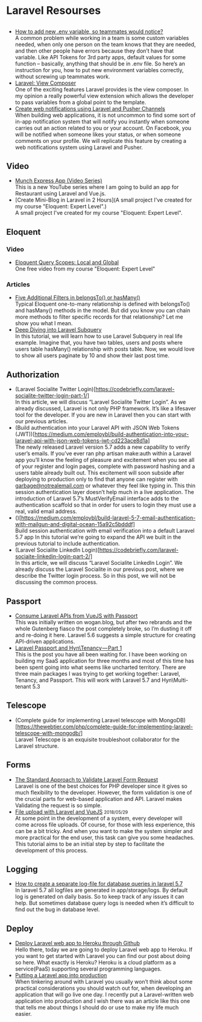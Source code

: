 # Laravel Resourses

## 

* [How to add new .env variable, so teammates would notice?](https://laraveldaily.com/how-to-add-new-env-variable-so-teammates-would-notice/)<br>
A common problem while working in a team is some custom variables needed, when only one person on the team knows that they are needed, and then other people have errors because they don’t have that variable. Like API Tokens for 3rd party apps, default values for some function – basically, anything that should be in .env file. So here’s an instruction for you, how to put new environment variables correctly, without screwing up teammates work.
* [Laravel: View Composer](https://medium.com/@marcel_domke/laravel-view-composer-dba46a17456e)<br>
One of the exciting features Laravel provides is the view composer. In my opinion a really powerful view extension which allows the developer to pass variables from a global point to the template.
* [Create web notifications using Laravel and Pusher Channels](https://hackernoon.com/create-web-notifications-using-laravel-and-pusher-channels-a9516427d842)<br>
When building web applications, it is not uncommon to find some sort of in-app notification system that will notify you instantly when someone carries out an action related to you or your account. On Facebook, you will be notified when someone likes your status, or when someone comments on your profile. We will replicate this feature by creating a web notifications system using Laravel and Pusher.

## Video

* [Munch Express App (Video Series)](https://www.youtube.com/playlist?list=PLkZU2rKh1mT-jYl4xKhupzMCO2wiucddR)<br>
This is a new YouTube series where I am going to build an app for Restaurant using Laravel and Vue.js.
* [Create Mini-Blog in Laravel in 2 Hours](A small project I've created for my course "Eloquent: Expert Level".)<br>
A small project I've created for my course "Eloquent: Expert Level".

## Eloquent

### Video

* [Eloquent Query Scopes: Local and Global](https://www.youtube.com/watch?v=F8Q2ZTbT4MA)<br>
One free video from my course "Eloquent: Expert Level"

### Articles

* [Five Additional Filters in belongsTo() or hasMany()](https://laraveldaily.com/did-you-know-five-additional-filters-in-belongsto-or-hasmany/)<br>
Typical Eloquent one-to-many relationship is defined with belongsTo() and hasMany() methods in the model. But did you know you can chain more methods to filter specific records for that relationship? Let me show you what I mean.
* [Deep Diving into Laravel Subquery](http://tisuchi.com/posts/deep-diving-into-laravel-subquery-14)<br>
In this tutorial, we will learn how to use Laravel Subquery in real life example. Imagine that, you have two tables, users and posts where users table hasMany() relationship with posts table. Now, we would love to show all users paginate by 10 and show their last post time.

## Authorization

* (Laravel Socialite Twitter Login)[https://codebriefly.com/laravel-socialite-twitter-login-part-1/]<br>
In this article, we will discuss “Laravel Socialite Twitter Login”. As we already discussed, Laravel is not only PHP framework. It’s like a lifesaver tool for the developer. If you are new in Laravel then you can start with our previous articles.
* (Build authentication into your Laravel API with JSON Web Tokens (JWT))[https://medium.com/employbl/build-authentication-into-your-laravel-api-with-json-web-tokens-jwt-cd223ace8d1a]<br>
The newly released Laravel version 5.7 adds a new capability to verify user’s emails. If you’ve ever ran php artisan make:auth within a Laravel app you’ll know the feeling of pleasure and excitement when you see all of your register and login pages, complete with password hashing and a users table already built out. This excitement will soon subside after deploying to production only to find that anyone can register with garbage@notrealemail.com or whatever they feel like typing in. This thin session authentication layer doesn’t help much in a live application. The introduction of Laravel 5.7’s MustVerifyEmail interface adds to the authentication scaffold so that in order for users to login they must use a real, valid email address.
* ()[https://medium.com/employbl/build-laravel-5-7-email-authentication-with-mailgun-and-digital-ocean-15a92c5bdddf]<br>
Build session authentication with email verification into a default Laravel 5.7 app
In this tutorial we’re going to expand the API we built in the previous tutorial to include authentication.
* (Laravel Socialite LinkedIn Login)[https://codebriefly.com/laravel-sociaite-linkedin-login-part-2/]<br>
In this article, we will discuss “Laravel Socialite LinkedIn Login”. We already discuss the Laravel Socialite in our previous post, where we describe the Twitter login process. So in this post, we will not be discussing the common process.

## Passport

* [Consume Laravel APIs from VueJS with Passport](https://medium.com/@woganmay/consume-laravel-apis-from-vuejs-with-passport-47c9b512b5d3)<br>
This was initially written on wogan.blog, but after two rebrands and the whole Gutenberg fiasco the post completely broke, so I’m dusting it off and re-doing it here. Laravel 5.6 suggests a simple structure for creating API-driven applications.
* [Laravel Passport and Hyn\Tenancy — Part 1](https://medium.com/@sadnub/hyn-tenancy-5-2-and-laravel-passport-a0d11c5a08eb)<br>
This is the post you have all been waiting for. I have been working on building my SaaS application for three months and most of this time has been spent going into what seems like uncharted territory. There are three main packages I was trying to get working together: Laravel, Tenancy, and Passport. This will work with Laravel 5.7 and Hyn\Multi-tenant 5.3

## Telescope

* (Complete guide for implementing Laravel telescope with MongoDB)[https://thewebtier.com/php/complete-guide-for-implementing-laravel-telescope-with-mongodb/]<br>
Laravel Telescope is an exquisite troubleshoot collaborator for the Laravel structure.


## Forms

* [The Standard Approach to Validate Laravel Form Request](http://tisuchi.com/posts/the-standard-approach-to-validate-laravel-form-request-13)<br>
Laravel is one of the best choices for PHP developer since it gives so much flexibility to the developer. However, the form validation is one of the crucial parts for web-based application and API. Laravel makes Validating the request is so simple.
* [File upload with Laravel and VueJS](https://blog.usejournal.com/file-upload-with-laravel-and-vuejs-a70ae85e34a1) <small>2018/05/29</small><br>
At some point in the development of a system, every developer will come across file uploads. Of course, for those with less experience, this can be a bit tricky. And when you want to make the system simpler and more practical for the end user, this task can give you some headaches. This tutorial aims to be an initial step by step to facilitate the development of this process.


## Logging

* [How to create a separate log-file for database queries in laravel 5.7](https://www.5balloons.info/how-to-create-a-separate-log-file-for-database-queries-in-laravel-5-7/)<br>
In laravel 5.7 all logfiles are generated in app/storage/logs. By default log is generated on daily basis. So to keep track of any issues it can help. But sometimes database query logs is needed when it’s difficult to find out the bug in database level.

## Deploy

* [Deploy Laravel web app to Heroku through Github](https://ktmbytes.com/deploy-laravel-web-app-to-heroku-through-github/)<br>
Hello there, today we are going to deploy Laravel web app to Heroku. If you want to get started with Laravel you can find our post about doing so here. What exactly is Heroku? Heroku is a cloud platform as a service(PaaS) supporting several programming languages.
* [Putting a Laravel app into production](https://medium.com/@tobiashn/putting-a-laravel-app-into-production-d847ac2a04ed)<br>
When tinkering around with Laravel you usually won’t think about some practical considerations you should watch out for, when developing an application that will go live one day. I recently put a Laravel-written web application into production and I wish there was an article like this one that tells me about things I should do or use to make my life much easier.

